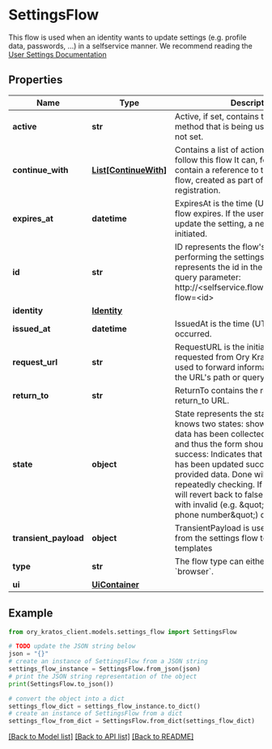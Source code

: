 # SettingsFlow

This flow is used when an identity wants to update settings (e.g. profile data, passwords, ...) in a selfservice manner.  We recommend reading the [User Settings Documentation](../self-service/flows/user-settings)

## Properties

Name | Type | Description | Notes
------------ | ------------- | ------------- | -------------
**active** | **str** | Active, if set, contains the registration method that is being used. It is initially not set. | [optional] 
**continue_with** | [**List[ContinueWith]**](ContinueWith.md) | Contains a list of actions, that could follow this flow  It can, for example, contain a reference to the verification flow, created as part of the user&#39;s registration. | [optional] 
**expires_at** | **datetime** | ExpiresAt is the time (UTC) when the flow expires. If the user still wishes to update the setting, a new flow has to be initiated. | 
**id** | **str** | ID represents the flow&#39;s unique ID. When performing the settings flow, this represents the id in the settings ui&#39;s query parameter: http://&lt;selfservice.flows.settings.ui_url&gt;?flow&#x3D;&lt;id&gt; | 
**identity** | [**Identity**](Identity.md) |  | 
**issued_at** | **datetime** | IssuedAt is the time (UTC) when the flow occurred. | 
**request_url** | **str** | RequestURL is the initial URL that was requested from Ory Kratos. It can be used to forward information contained in the URL&#39;s path or query for example. | 
**return_to** | **str** | ReturnTo contains the requested return_to URL. | [optional] 
**state** | **object** | State represents the state of this flow. It knows two states:  show_form: No user data has been collected, or it is invalid, and thus the form should be shown. success: Indicates that the settings flow has been updated successfully with the provided data. Done will stay true when repeatedly checking. If set to true, done will revert back to false only when a flow with invalid (e.g. \&quot;please use a valid phone number\&quot;) data was sent. | 
**transient_payload** | **object** | TransientPayload is used to pass data from the settings flow to hooks and email templates | [optional] 
**type** | **str** | The flow type can either be &#x60;api&#x60; or &#x60;browser&#x60;. | 
**ui** | [**UiContainer**](UiContainer.md) |  | 

## Example

```python
from ory_kratos_client.models.settings_flow import SettingsFlow

# TODO update the JSON string below
json = "{}"
# create an instance of SettingsFlow from a JSON string
settings_flow_instance = SettingsFlow.from_json(json)
# print the JSON string representation of the object
print(SettingsFlow.to_json())

# convert the object into a dict
settings_flow_dict = settings_flow_instance.to_dict()
# create an instance of SettingsFlow from a dict
settings_flow_from_dict = SettingsFlow.from_dict(settings_flow_dict)
```
[[Back to Model list]](../README.md#documentation-for-models) [[Back to API list]](../README.md#documentation-for-api-endpoints) [[Back to README]](../README.md)


